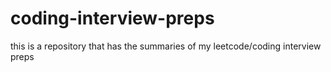 # coding-interview-preps
this is a repository that has the summaries of my leetcode/coding interview preps
